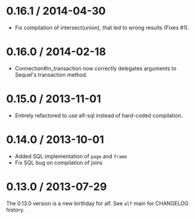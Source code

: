 # 0.16.1 / 2014-04-30

* Fix compilation of intersect(union), that led to wrong results (Fixes #1).

# 0.16.0 / 2014-02-18

* Connection#in_transaction now correctly delegates arguments to Sequel's
  transaction method.

# 0.15.0 / 2013-11-01

* Entirely refactored to use alf-sql instead of hard-coded compilation.

# 0.14.0 / 2013-10-01

* Added SQL implementation of `page` and `frame`
* Fix SQL bug on compilation of joins

# 0.13.0 / 2013-07-29

The 0.13.0 version is a new birthday for alf. See `alf` main for CHANGELOG
history.
